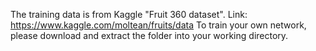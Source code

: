 The training data is from Kaggle "Fruit 360 dataset".
Link: https://www.kaggle.com/moltean/fruits/data
To train your own network, please download and extract the folder into your working directory.
